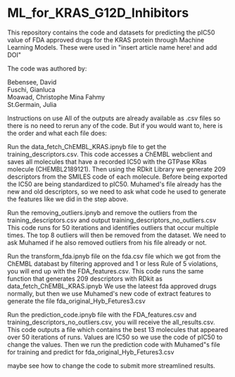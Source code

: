 # ML_for_KRAS_G12D_Inhibitors
This repository contains the code and datasets for predicting the pIC50 value of FDA approved drugs for the KRAS protein through Machine Learning Models. These were used in "insert article name here! and add DOI"

The code was authored by:

Bebensee, David <br>
Fuschi, Gianluca <br>
Moawad, Christophe Mina Fahmy <br>
St.Germain, Julia <br>

Instructions on use
All of the outputs are already available as .csv files so there is no need to rerun any of the code. But if you would want to, here is the order and what each file does:

Run the data_fetch_ChEMBL_KRAS.ipnyb file to get the training_descriptors.csv. This code accesses a ChEMBL webclient and saves all molecules that have a recorded IC50 with the GTPase KRas molecule (CHEMBL2189121). Then using the RDkit Library we generate 209 descriptors from the SMILES code of each molecule. Before being exported the IC50 are being standardized to pIC50. Muhamed's file already has the new and old descriptors, so we need to ask what code he used to generate the features like we did in the step above.

Run the removing_outliers.ipnyb and remove the outliers from the training_descriptors.csv and output training_descriptors_no_outliers.csv This code runs for 50 iterations and identifies outliers that occur multiple times. The top 8 outliers will then be removed from the dataset. We need to ask Muhamed if he also removed outliers from his file already or not.

Run the transform_fda.ipnyb file on the fda.csv file which we got from the ChEMBL databast by filtering approved and 1 or less Rule of 5 violations, you will end up with the FDA_features.csv. This code runs the same function that generates 209 descriptors with RDkit as data_fetch_ChEMBL_KRAS.ipnyb We use the lateest fda approved drugs normally, but then we use Muhamed's new code of extract features to generate the file fda_original_Hyb_Fetures3.csv

Run the prediction_code.ipnyb file with the FDA_features.csv and training_descriptors_no_outliers.csv, you will receive the all_results.csv. This code outputs a file which contains the best 13 molecules that appeared over 50 iterations of runs. Values are IC50 so we use the code of pIC50 to change the values. Then we run the prediction code with Muhamed"s file for training and predict for fda_original_Hyb_Fetures3.csv

maybe see how to change the code to submit more streamlined results.

